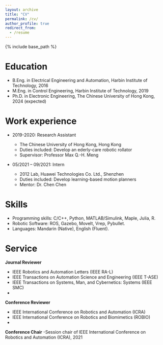 ```yaml
---
layout: archive
title: "CV"
permalink: /cv/
author_profile: true
redirect_from:
  - /resume
---
```


{% include base_path %}

Education
======
* B.Eng. in Electrical Engineering and Automation, Harbin Institute of Technology, 2016
* M.Eng. in Control Engineering, Harbin Institute of Technology, 2019
* Ph.D. in Electronic Engineering, The Chinese University of Hong Kong, 2024 (expected)

Work experience
======
* 2019-2020: Research Assistant
  * The Chinese University of Hong Kong, Hong Kong
  * Duties included: Develop an ederly-care robotic rollator
  * Supervisor: Professor Max Q.-H. Meng

* 05/2021 – 09/2021: Intern
  * 2012 Lab, Huawei Technologies Co. Ltd., Shenzhen
  * Duties included: Develop learning-based motion planners
  * Mentor: Dr. Chen Chen
  
Skills
======
* Programming skills: C/C++, Python, MATLAB/Simulink, Maple, Julia, R.
* Robotic Software: ROS, Gazebo, MoveIt, Vrep, Pybullet.
* Languages: Mandarin (Native), English (Fluent).
  
Service
======
**Journal Reviewer**
- IEEE Robotics and Automation Letters (IEEE RA-L)
- IEEE Transactions on Automation Science and Engineering (IEEE T-ASE)
- IEEE Transactions on Systems, Man, and Cybernetics: Systems (IEEE SMC)
- 
**Conference Reviewer**
- IEEE International Conference on Robotics and Automation (ICRA)
- IEEE International Conference on Robotics and Biomimetics (ROBIO)
- 
**Conference Chair**
-Session chair of IEEE International Conference on Robotics and Automation (ICRA), 2021
